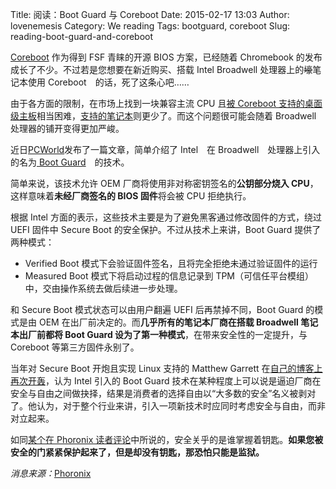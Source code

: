 Title: 阅读：Boot Guard 与 Coreboot
Date: 2015-02-17 13:03
Author: lovenemesis
Category: We reading
Tags: bootguard, coreboot
Slug: reading-boot-guard-and-coreboot

[Coreboot](http://www.coreboot.org/) 作为得到 FSF 青睐的开源 BIOS
方案，已经随着 Chromebook
的发布成长了不少。不过若是您想要在新近购买、搭载 Intel Broadwell
处理器上的~~壕~~笔记本使用 Coreboot　的话，死了这条心吧……

由于各方面的限制，在市场上找到一块兼容主流 CPU 且[被 Coreboot
支持的桌面级主板](http://www.coreboot.org/Supported\_Motherboards)相当困难，[支持的笔记本](http://www.coreboot.org/Laptop)则更少了。而这个问题很可能会随着
Broadwell 处理器的铺开变得更加严峻。

近日[PCWorld](http://www.pcworld.com/article/2883903/how-intel-and-pc-makers-prevent-you-from-modifying-your-pcs-firmware.html)发布了一篇文章，简单介绍了
Intel　在 Broadwell　处理器上引入的名为[ Boot
Guard](http://www.intel.com/content/dam/www/public/us/en/documents/product-briefs/4th-gen-core-family-mobile-brief.pdf)　的技术。

简单来说，该技术允许 OEM 厂商将使用非对称密钥签名的**公钥部分烧入
CPU**，这样意味着**未经厂商签名的 BIOS 固件**将会被 CPU 拒绝执行。

根据 Intel
方面的表示，这些技术主要是为了避免黑客通过修改固件的方式，绕过 UEFI
固件中 Secure Boot 的安全保护。不过从技术上来讲，Boot Guard
提供了两种模式：

* Verified Boot 模式下会验证固件签名，且将完全拒绝未通过验证固件的运行  
* Measured Boot 模式下将启动过程的信息记录到 TPM（可信任平台模组）
中，交由操作系统去做后续进一步处理。

和 Secure Boot 模式状态可以由用户翻遍 UEFI 后再禁掉不同，Boot Guard
的模式是由 OEM 在出厂前决定的。而**几乎所有的笔记本厂商在搭载
Broadwell 笔记本出厂前都将 Boot Guard
设为了第一种模式**，在带来安全性的一定提升，与 Coreboot
等第三方固件永别了。

当年对 Secure Boot 开炮且实现 Linux 支持的 Matthew Garrett
在[自己的博客上再次开轰](http://mjg59.dreamwidth.org/33981.html)，认为
Intel 引入的 Boot Guard
技术在某种程度上可以说是逼迫厂商在安全与自由之间做抉择，结果是消费者的选择自由以“大多数的安全”名义被剥对了。他认为，对于整个行业来讲，引入一项新技术时应同时考虑安全与自由，而非对立起来。

如同[某个在 Phoronix
读者评论](http://www.phoronix.com/forums/showthread.php?113937-Thoughts-On-Intel-Boot-Guard-Impairing-Coreboot&p=471525#post471525)中所说的，安全关乎的是谁掌握着钥匙。**如果您被安全的门紧紧保护起来了，但是却没有钥匙，那恐怕只能是监狱。**

*消息来源：*[Phoronix](http://www.phoronix.com/scan.php?page=news\_item&px=Intel-Boot-Guard-MJG)
